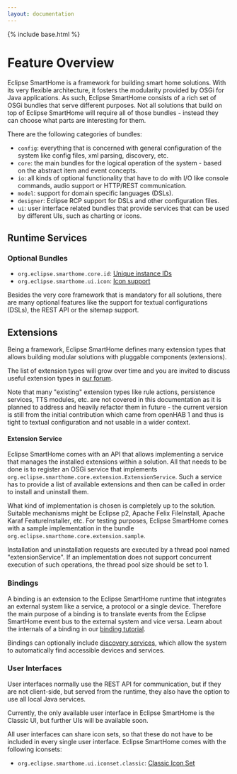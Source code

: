 ```yaml
---
layout: documentation
---
```


{% include base.html %}

# Feature Overview

Eclipse SmartHome is a framework for building smart home solutions. With its very flexible architecture, it fosters the modularity provided by OSGi for Java applications.
As such, Eclipse SmartHome consists of a rich set of OSGi bundles that serve different purposes. Not all solutions that build on top of Eclipse SmartHome will require all of those bundles - instead they can choose what parts are interesting for them.

There are the following categories of bundles:

 - `config`: everything that is concerned with general configuration of the system like config files, xml parsing, discovery, etc.	
 - `core`: the main bundles for the logical operation of the system - based on the abstract item and event concepts.
 - `io`: all kinds of optional functionality that have to do with I/O like console commands, audio support or HTTP/REST communication.
 - `model`: support for domain specific languages (DSLs). 
 - `designer`: Eclipse RCP support for DSLs and other configuration files.
 - `ui`: user interface related bundles that provide services that can be used by different UIs, such as charting or icons.

## Runtime Services

### Optional Bundles

 - `org.eclipse.smarthome.core.id`: [Unique instance IDs](core/id.html)
 - `org.eclipse.smarthome.ui.icon`: [Icon support](ui/icons.html)

Besides the very core framework that is mandatory for all solutions, there are many optional features like the support for textual configurations (DSLs), the REST API or the sitemap support.

## Extensions

Being a framework, Eclipse SmartHome defines many extension types that allows building modular solutions with pluggable components (extensions). 

The list of extension types will grow over time and you are invited to discuss useful extension types in [our forum](https://www.eclipse.org/forums/eclipse.smarthome).

Note that many "existing" extension types like rule actions, persistence services, TTS modules, etc. are not covered in this documentation as it is planned to address and heavily refactor them in future - the current version is still from the initial contribution which came from openHAB 1 and thus is tight to textual configuration and not usable in a wider context.

#### Extension Service

Eclipse SmartHome comes with an API that allows implementing a service that manages the installed extensions within a solution. All that needs to be done is to register an OSGi service that implements `org.eclipse.smarthome.core.extension.ExtensionService`. Such a service has to provide a list of available extensions and then can be called in order to install and uninstall them.

What kind of implementation is chosen is completely up to the solution. Suitable mechanisms might be Eclipse p2, Apache Felix FileInstall, Apache Karaf FeatureInstaller, etc. For testing purposes, Eclipse SmartHome comes with a sample implementation in the bundle `org.eclipse.smarthome.core.extension.sample`.

Installation and uninstallation requests are executed by a thread pool named "extensionService". If an implementation does not support concurrent execution of such operations, the thread pool size should be set to 1.

### Bindings

A binding is an extension to the Eclipse SmartHome runtime that integrates an external system like a service, a protocol or a single device. Therefore the main purpose of a binding is to translate events from the Eclipse SmartHome event bus to the external system and vice versa. Learn about the internals of a binding in our [binding tutorial](../development/bindings/how-to.html).

Bindings can optionally include [discovery services](../concepts/discovery.html), which allow the system to automatically find accessible devices and services.

### User Interfaces

User interfaces normally use the REST API for communication, but if they are not client-side, but served from the runtime, they also have the option to use all local Java services.

Currently, the only available user interface in Eclipse SmartHome is the Classic UI, but further UIs will be available soon.

All user interfaces can share icon sets, so that these do not have to be included in every single user interface.
Eclipse SmartHome comes with the following iconsets:

 - `org.eclipse.smarthome.ui.iconset.classic`: [Classic Icon Set](ui/iconset/classic/readme.html)
